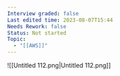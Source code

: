 ```yaml
---
Interview graded: false
Last edited time: 2023-08-07T15:44
Needs Rework: false
Status: Not started
Topic:
  - "[[AWS]]"
---
```

![[Untitled 112.png|Untitled 112.png]]